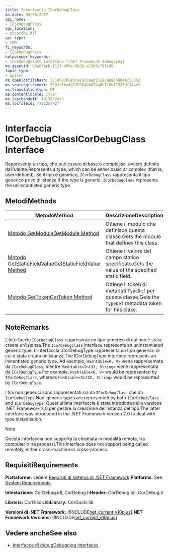 ```yaml
---
title: Interfaccia ICorDebugClass
ms.date: 03/30/2017
api_name:
- ICorDebugClass
api_location:
- mscordbi.dll
api_type:
- COM
f1_keywords:
- ICorDebugClass
helpviewer_keywords:
- ICorDebugClass interface [.NET Framework debugging]
ms.assetid: 03a6facb-f12f-49be-9839-e73b9c791cd5
topic_type:
- apiref
ms.openlocfilehash: 5714597b5e5ca2936aad53217ae934684e75585c
ms.sourcegitcommit: 559fcfbe4871636494870a8b716bf7325df34ac5
ms.translationtype: MT
ms.contentlocale: it-IT
ms.lasthandoff: 10/30/2019
ms.locfileid: "73125742"
---
```

# <a name="icordebugclass-interface"></a><span data-ttu-id="86672-102">Interfaccia ICorDebugClass</span><span class="sxs-lookup"><span data-stu-id="86672-102">ICorDebugClass Interface</span></span>

<span data-ttu-id="86672-103">Rappresenta un tipo, che può essere di base o complesso, ovvero definito dall'utente.</span><span class="sxs-lookup"><span data-stu-id="86672-103">Represents a type, which can be either basic or complex (that is, user-defined).</span></span> <span data-ttu-id="86672-104">Se il tipo è generico, `ICorDebugClass` rappresenta il tipo generico privo di istanze.</span><span class="sxs-lookup"><span data-stu-id="86672-104">If the type is generic, `ICorDebugClass` represents the uninstantiated generic type.</span></span>  
  
## <a name="methods"></a><span data-ttu-id="86672-105">Metodi</span><span class="sxs-lookup"><span data-stu-id="86672-105">Methods</span></span>  
  
|<span data-ttu-id="86672-106">Metodo</span><span class="sxs-lookup"><span data-stu-id="86672-106">Method</span></span>|<span data-ttu-id="86672-107">Descrizione</span><span class="sxs-lookup"><span data-stu-id="86672-107">Description</span></span>|  
|------------|-----------------|  
|[<span data-ttu-id="86672-108">Metodo GetModule</span><span class="sxs-lookup"><span data-stu-id="86672-108">GetModule Method</span></span>](../../../../docs/framework/unmanaged-api/debugging/icordebugclass-getmodule-method.md)|<span data-ttu-id="86672-109">Ottiene il modulo che definisce questa classe.</span><span class="sxs-lookup"><span data-stu-id="86672-109">Gets the module that defines this class.</span></span>|  
|[<span data-ttu-id="86672-110">Metodo GetStaticFieldValue</span><span class="sxs-lookup"><span data-stu-id="86672-110">GetStaticFieldValue Method</span></span>](../../../../docs/framework/unmanaged-api/debugging/icordebugclass-getstaticfieldvalue-method.md)|<span data-ttu-id="86672-111">Ottiene il valore del campo statico specificato.</span><span class="sxs-lookup"><span data-stu-id="86672-111">Gets the value of the specified static field.</span></span>|  
|[<span data-ttu-id="86672-112">Metodo GetToken</span><span class="sxs-lookup"><span data-stu-id="86672-112">GetToken Method</span></span>](../../../../docs/framework/unmanaged-api/debugging/icordebugclass-gettoken-method.md)|<span data-ttu-id="86672-113">Ottiene il token di metadati `TypeDef` per questa classe.</span><span class="sxs-lookup"><span data-stu-id="86672-113">Gets the `TypeDef` metadata token for this class.</span></span>|  
  
## <a name="remarks"></a><span data-ttu-id="86672-114">Note</span><span class="sxs-lookup"><span data-stu-id="86672-114">Remarks</span></span>  
 <span data-ttu-id="86672-115">L'interfaccia `ICorDebugClass` rappresenta un tipo generico di cui non è stata creata un'istanza.</span><span class="sxs-lookup"><span data-stu-id="86672-115">The `ICorDebugClass` interface represents an uninstantiated generic type.</span></span> <span data-ttu-id="86672-116">L'interfaccia ICorDebugType rappresenta un tipo generico di cui è stata creata un'istanza.</span><span class="sxs-lookup"><span data-stu-id="86672-116">The ICorDebugType interface represents an instantiated generic type.</span></span> <span data-ttu-id="86672-117">Ad esempio, `Hashtable<K, V>` viene rappresentata da `ICorDebugClass`, mentre `Hashtable<Int32, String>` viene rappresentata da `ICorDebugType`.</span><span class="sxs-lookup"><span data-stu-id="86672-117">For example, `Hashtable<K, V>` would be represented by `ICorDebugClass`, whereas `Hashtable<Int32, String>` would be represented by `ICorDebugType`.</span></span>  
  
 <span data-ttu-id="86672-118">I tipi non generici sono rappresentati sia da `ICorDebugClass` che da `ICorDebugType`.</span><span class="sxs-lookup"><span data-stu-id="86672-118">Non-generic types are represented by both `ICorDebugClass` and `ICorDebugType`.</span></span> <span data-ttu-id="86672-119">Quest'ultima interfaccia è stata introdotta nella versione .NET Framework 2,0 per gestire la creazione dell'istanza del tipo.</span><span class="sxs-lookup"><span data-stu-id="86672-119">The latter interface was introduced in the .NET Framework version 2.0 to deal with type instantiation.</span></span>  
  
> [!NOTE]
> <span data-ttu-id="86672-120">Questa interfaccia non supporta la chiamata in modalità remota, tra computer o tra processi.</span><span class="sxs-lookup"><span data-stu-id="86672-120">This interface does not support being called remotely, either cross-machine or cross-process.</span></span>  
  
## <a name="requirements"></a><span data-ttu-id="86672-121">Requisiti</span><span class="sxs-lookup"><span data-stu-id="86672-121">Requirements</span></span>  
 <span data-ttu-id="86672-122">**Piattaforme:** vedere [Requisiti di sistema di .NET Framework](../../../../docs/framework/get-started/system-requirements.md).</span><span class="sxs-lookup"><span data-stu-id="86672-122">**Platforms:** See [System Requirements](../../../../docs/framework/get-started/system-requirements.md).</span></span>  
  
 <span data-ttu-id="86672-123">**Intestazione:** CorDebug.idl, CorDebug.h</span><span class="sxs-lookup"><span data-stu-id="86672-123">**Header:** CorDebug.idl, CorDebug.h</span></span>  
  
 <span data-ttu-id="86672-124">**Libreria:** CorGuids.lib</span><span class="sxs-lookup"><span data-stu-id="86672-124">**Library:** CorGuids.lib</span></span>  
  
 <span data-ttu-id="86672-125">**Versioni di .NET Framework:** [!INCLUDE[net_current_v10plus](../../../../includes/net-current-v10plus-md.md)]</span><span class="sxs-lookup"><span data-stu-id="86672-125">**.NET Framework Versions:** [!INCLUDE[net_current_v10plus](../../../../includes/net-current-v10plus-md.md)]</span></span>  
  
## <a name="see-also"></a><span data-ttu-id="86672-126">Vedere anche</span><span class="sxs-lookup"><span data-stu-id="86672-126">See also</span></span>

- [<span data-ttu-id="86672-127">Interfacce di debug</span><span class="sxs-lookup"><span data-stu-id="86672-127">Debugging Interfaces</span></span>](../../../../docs/framework/unmanaged-api/debugging/debugging-interfaces.md)
